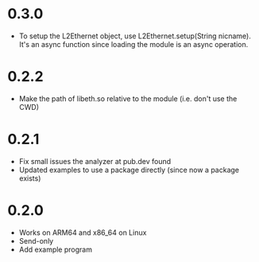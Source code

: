 # 0.3.0

* To setup the L2Ethernet object, use L2Ethernet.setup(String nicname). It's an async function since loading the module is an async operation.

# 0.2.2

* Make the path of libeth.so relative to the module (i.e. don't use the CWD)

# 0.2.1

* Fix small issues the analyzer at pub.dev found
* Updated examples to use a package directly (since now a package exists)

# 0.2.0

* Works on ARM64 and x86_64 on Linux
* Send-only
* Add example program
